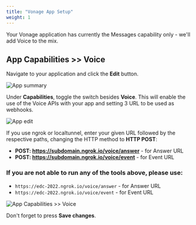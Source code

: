 ```yaml
---
title: "Vonage App Setup"
weight: 1
---
```


Your Vonage application has currently the Messages capability only - we'll add Voice to the mix.

## App Capabilities >> Voice

Navigate to your application and click the **Edit** button.

![App summary](/voice/app.png)

Under **Capabilities**, toggle the switch besides **Voice**. This will enable the use of the Voice APIs with your app and setting 3 URL to be used as webhooks.

![App edit](/voice/app_capabilities.png?classes=thumbnail_lg)

If you use ngrok or localtunnel, enter your given URL followed by the respective paths, changing the HTTP method to **HTTP POST**:

- **POST: https://subdomain.ngrok.io/voice/answer** - for Answer URL
- **POST: https://subdomain.ngrok.io/voice/event** - for Event URL

### If you are not able to run any of the tools above, please use:

- `https://edc-2022.ngrok.io/voice/answer` - for Answer URL
- `https://edc-2022.ngrok.io/voice/event` - for Event URL

![App Capabilities >> Voice](/voice/app_capabilities.png)

Don't forget to press **Save changes**.
